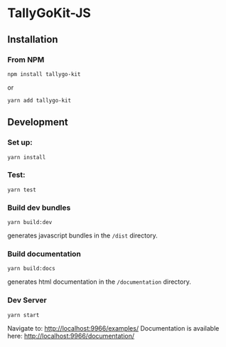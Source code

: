 # TallyGoKit-JS

## Installation

### From NPM

```
npm install tallygo-kit
```
or

```
yarn add tallygo-kit
```


## Development


### Set up:

```
yarn install
```

### Test:

```
yarn test
```

### Build dev bundles

```
yarn build:dev
```
generates javascript bundles in the `/dist` directory.

### Build documentation

```
yarn build:docs
```
generates html documentation in the `/documentation` directory.

### Dev Server
```
yarn start
```

Navigate to: [http://localhost:9966/examples/](http://localhost:9966/examples/)
Documentation is available here: [http://localhost:9966/documentation/](http://localhost:9966/documentation/)
